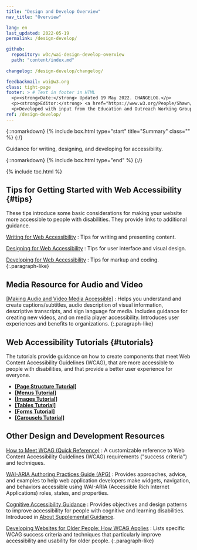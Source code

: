 ```yaml
---
title: "Design and Develop Overview"
nav_title: "Overview"

lang: en
last_updated: 2022-05-19
permalink: /design-develop/

github:
  repository: w3c/wai-design-develop-overview
  path: "content/index.md"
  
changelog: /design-develop/changelog/

feedbackmail: wai@w3.org
class: tight-page
footer: > # Text in footer in HTML
  <p><strong>Date:</strong> Updated 19 May 2022. CHANGELOG.</p>
  <p><strong>Editor:</strong> <a href="https://www.w3.org/People/Shawn/">Shawn Lawton Henry</a>.</p>
  <p>Developed with input from the Education and Outreach Working Group (<a href="http://www.w3.org/WAI/EO/">EOWG</a>).</p>
ref: /design-develop/
---
```


{::nomarkdown}
{% include box.html type="start" title="Summary" class="" %}
{:/}

Guidance for writing, designing, and developing for accessibility.

{::nomarkdown}
{% include box.html type="end" %}
{:/}


{% include toc.html %}

## Tips for Getting Started with Web Accessibility {#tips}

These tips introduce some basic considerations for making your website more accessible to people with disabilities. They provide links to additional guidance.

[Writing for Web Accessibility](/tips/writing/) 
: Tips for writing and presenting content.

[Designing for Web Accessibility](/tips/designing/) 
: Tips for user interface and visual design.

[Developing for Web Accessibility](/tips/developing/) 
: Tips for markup and coding.
{:.paragraph-like}

## Media Resource for Audio and Video

[[Making Audio and Video Media Accessible]](/media/av/)
: Helps you understand and create captions/subtitles, audio description of visual information, descriptive transcripts, and sign language for media. Includes guidance for creating new videos, and on media player accessibility. Introduces user experiences and benefits to organizations.
{:.paragraph-like}

## Web Accessibility Tutorials {#tutorials}

The tutorials provide guidance on how to create components that meet Web Content Accessibility Guidelines (WCAG), that are more accessible to people with disabilities, and that provide a better user experience for everyone.

* **[[Page Structure Tutorial]](/tutorials/page-structure/)**
* **[[Menus Tutorial]](/tutorials/menus/)**
* **[[Images Tutorial]](/tutorials/images/)**
* **[[Tables Tutorial]](/tutorials/tables/)**
* **[[Forms Tutorial]](/tutorials/forms/)**
* **[[Carousels Tutorial]](/tutorials/carousels/)**

## Other Design and Development Resources

[How to Meet WCAG (Quick Reference)](https://www.w3.org/WAI/WCAG21/quickref/)
: A customizable reference to Web Content Accessibility Guidelines (WCAG) requirements ("success criteria") and techniques.

[WAI-ARIA Authoring Practices Guide (APG)](/ARIA/apg/)
: Provides approaches, advice, and examples to help web application developers make widgets, navigation, and behaviors accessible using WAI-ARIA (Accessible Rich Internet Applications) roles, states, and properties.

[Cognitive Accessibility Guidance](/WCAG2/supplemental/#cognitiveaccessibilityguidance)
: Provides objectives and design patterns to improve accessibility for people with cognitive and learning disabilities. Introduced in [About Supplemental Guidance](/WCAG2/supplemental/about/).

[Developing Websites for Older People: How WCAG Applies](/older-users/developing/)
: Lists specific WCAG success criteria and techniques that particularly improve accessibility and usability for older people.
{:.paragraph-like}